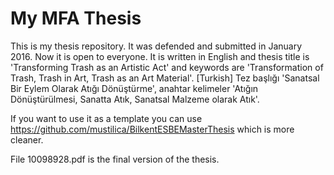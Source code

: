 # My MFA Thesis
This is my thesis repository. It was defended and submitted in January 2016. Now it is open to everyone. It is written in English and thesis title is 'Transforming Trash as an Artistic Act' and keywords are 'Transformation of Trash, Trash in Art, Trash as an Art Material'. [Turkish] Tez başlığı 'Sanatsal Bir Eylem Olarak Atığı Dönüştürme', anahtar kelimeler 'Atığın Dönüştürülmesi, Sanatta Atık, Sanatsal Malzeme olarak Atık'.

If you want to use it as a template you can use https://github.com/mustilica/BilkentESBEMasterThesis which is more cleaner.

File 10098928.pdf is the final version of the thesis.
